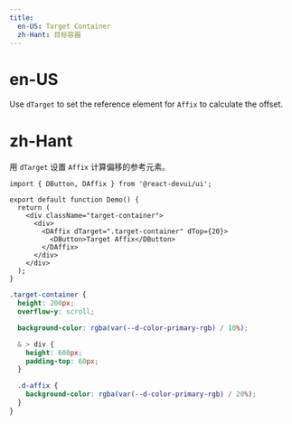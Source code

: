 ```yaml
---
title:
  en-US: Target Container
  zh-Hant: 目标容器
---
```


# en-US

Use `dTarget` to set the reference element for `Affix` to calculate the offset.

# zh-Hant

用 `dTarget` 设置 `Affix` 计算偏移的参考元素。

```tsx
import { DButton, DAffix } from '@react-devui/ui';

export default function Demo() {
  return (
    <div className="target-container">
      <div>
        <DAffix dTarget=".target-container" dTop={20}>
          <DButton>Target Affix</DButton>
        </DAffix>
      </div>
    </div>
  );
}
```

```scss
.target-container {
  height: 200px;
  overflow-y: scroll;

  background-color: rgba(var(--d-color-primary-rgb) / 10%);

  & > div {
    height: 600px;
    padding-top: 60px;
  }

  .d-affix {
    background-color: rgba(var(--d-color-primary-rgb) / 20%);
  }
}
```
